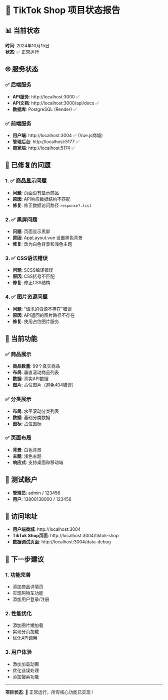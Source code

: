 # 🎉 TikTok Shop 项目状态报告

## 📊 当前状态
**时间**: 2024年10月15日  
**状态**: ✅ 正常运行

## 🌐 服务状态

### ✅ 后端服务
- **API服务**: http://localhost:3000 ✅
- **API文档**: http://localhost:3000/api/docs ✅
- **数据库**: PostgreSQL (Render) ✅

### ✅ 前端服务
- **用户端**: http://localhost:3004 ✅ (Vue.js商城)
- **管理后台**: http://localhost:5177 ✅
- **商家端**: http://localhost:5174 ✅

## 🔧 已修复的问题

### 1. ✅ 商品显示问题
- **问题**: 页面没有显示商品
- **原因**: API响应数据结构不匹配
- **修复**: 修正数据访问路径 `response?.list`

### 2. ✅ 黑屏问题
- **问题**: 页面显示黑屏
- **原因**: AppLayout.vue 设置黑色背景
- **修复**: 改为白色背景和浅色主题

### 3. ✅ CSS语法错误
- **问题**: SCSS编译错误
- **原因**: CSS括号不匹配
- **修复**: 修正CSS结构

### 4. ✅ 图片资源问题
- **问题**: "请求的资源不存在"错误
- **原因**: API返回的图片路径不存在
- **修复**: 使用占位图片服务

## 🎯 当前功能

### ✅ 商品展示
- **商品数量**: 99个真实商品
- **布局**: 垂直滚动商品列表
- **数据**: 真实API数据
- **图片**: 占位图片（避免404错误）

### ✅ 分类展示
- **布局**: 水平滚动分类列表
- **数据**: 基础分类数据
- **图标**: 占位图标

### ✅ 页面布局
- **背景**: 白色背景
- **主题**: 浅色主题
- **响应式**: 支持桌面和移动端

## 🔑 测试账户
- **管理员**: admin / 123456
- **用户**: 13800138000 / 123456

## 📱 访问地址
- **用户端商城**: http://localhost:3004
- **TikTok Shop页面**: http://localhost:3004/tiktok-shop
- **数据调试页面**: http://localhost:3004/data-debug

## 🎯 下一步建议

### 1. 功能完善
- 添加商品详情页
- 实现购物车功能
- 添加用户登录/注册

### 2. 性能优化
- 添加图片懒加载
- 实现分页加载
- 优化API调用

### 3. 用户体验
- 添加加载动画
- 优化错误处理
- 添加搜索功能

---

**项目状态**: 🎉 正常运行，所有核心功能已实现！
